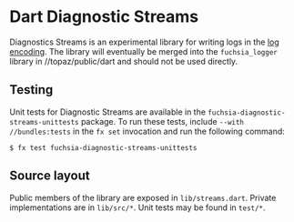 # Dart Diagnostic Streams

Diagnostics Streams is an experimental library for writing logs in the
[log encoding][encoding]. The library will eventually be merged into the
`fuchsia_logger` library in //topaz/public/dart and should not be used directly.

## Testing

Unit tests for Diagnostic Streams are available in the
`fuchsia-diagnostic-streams-unittests` package. To run these tests, include
`--with //bundles:tests` in the `fx set` invocation and run the following command:

```
$ fx test fuchsia-diagnostic-streams-unittests
```

## Source layout

Public members of the library are exposed in `lib/streams.dart`. Private
implementations are in `lib/src/*`. Unit tests may be found in `test/*`.

[encoding]:/docs/development/logs/encodings.md
